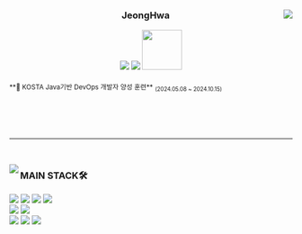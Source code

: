 <div align="center">
    
  <img align="right" src="https://github-readme-stats.vercel.app/api?username=JeongHwa518&show_icons=true&theme=transparent&hide="/>
  
   ### JeongHwa
 
  <a href="https://github.com/JeongHwa518"><img src="https://hits.seeyoufarm.com/api/count/incr/badge.svg?url=https%3A%2F%2Fgithub.com%2Fjjinueng&count_bg=%23000000&title_bg=%23000000&icon=github.svg&icon_color=%23E7E7E7&title=GitHub&edge_flat=false)"/></a> 
  <a href="https://velog.io/@sjoio75/posts"><img src="https://img.shields.io/badge/jeonghwa.log-3DDC84?style=badge&logo=Velog&logoColor=white"/></a>
  <a href="https://www.notion.so/Home-8dfd1c91b29c46b2ad0568e258ba6129?pvs=9"> <img width="71" src="https://img.shields.io/badge/notion-%23000000.svg?&style=for-the-badge&logo=notion&logoColor=white" /> </a>


<div align="left">
<sub>**📖 KOSTA Java기반 DevOps 개발자 양성 훈련**</sub> <sub><sub>(2024.05.08 ~ 2024.10.15)</sub></sub> <br />
  
<br />
</div>
</div>
</div>
<br/>
<br/>
<br/>

 ---

<br />

<img align="left" src="https://github-readme-stats.vercel.app/api/top-langs/?username=JeongHwa518&theme=transparent&exclude_repo=Computer-Science-Engineering&layout=compact&langs_count=10"/></a>

<div align="left">

### MAIN STACK🛠️
<img src="https://img.shields.io/badge/Java-ED8B00?style=for-the-badge&logo=openjdk&logoColor=white"/>
<img src="https://img.shields.io/badge/jQuery-0769AD?style=for-the-badge&logo=jquery&logoColor=white"/>
<img src="https://img.shields.io/badge/HTML5-E34F26?style=for-the-badge&logo=html5&logoColor=white"/>
<img src="https://img.shields.io/badge/CSS3-1572B6?style=for-the-badge&logo=css3&logoColor=white"/>
<br>
<img src="https://img.shields.io/badge/JavaScript-F7DF1E?style=for-the-badge&logo=javascript&logoColor=white"/></a>

<img src="https://img.shields.io/badge/react-%2361DAFB.svg?&style=for-the-badge&logo=react&logoColor=white" />
<br />
<img src="https://img.shields.io/badge/spring-%236DB33F.svg?&style=for-the-badge&logo=spring&logoColor=white" />
<img src="https://img.shields.io/badge/mysql-%234479A1.svg?&style=for-the-badge&logo=mysql&logoColor=white" />
<img src="https://img.shields.io/badge/Amazon_AWS-FF9900?style=for-the-badge&logo=amazonaws&logoColor=white"/>
<br />
<br />


</div>



<br />
</div>

<br />


